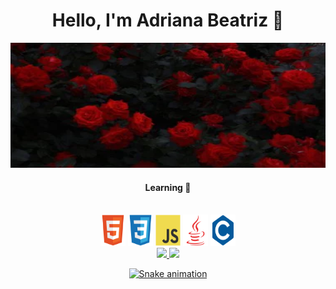 
<h1 align="center">Hello, I'm Adriana Beatriz 🌹</h1>
<img width="3000" height="200"  src="rosa.png" alt="backgroung">

<h4 align="center">Learning 👾</h4>

<div align="center" style="display: incline_block"></br>
 <img alt="dri-HTML" height="50" width="40" src="https://raw.githubusercontent.com/devicons/devicon/master/icons/html5/html5-original.svg" />
 <img  alt="dri-CSS3" height="50" width="40" src="https://raw.githubusercontent.com/devicons/devicon/master/icons/css3/css3-original.svg" />
 <img  alt="dri-JS" height="50" width="40" src="https://raw.githubusercontent.com/devicons/devicon/master/icons/javascript/javascript-original.svg" />
 <img  alt="dri-Java" height="50" width="40" src="https://raw.githubusercontent.com/devicons/devicon/master/icons/java/java-plain.svg" />
 <img  alt="dri-C" height="50" width="40" src="https://raw.githubusercontent.com/devicons/devicon/master/icons/c/c-plain.svg" />
 
<div align="center">
  <a href="https://github.com/driica">
  <img height="160em" src="https://github-readme-stats.vercel.app/api?username=driica&show_icons=true&theme=dracula&include_all_commits=true&count_private=true"/>
  <img height="160em" src="https://github-readme-stats.vercel.app/api/top-langs/?username=driica&layout=compact&langs_count=7&theme=dracula"/>
</div>
 

  ![Snake animation](https://github.com/driica/driica/blob/output/github-contribution-grid-snake.svg)

